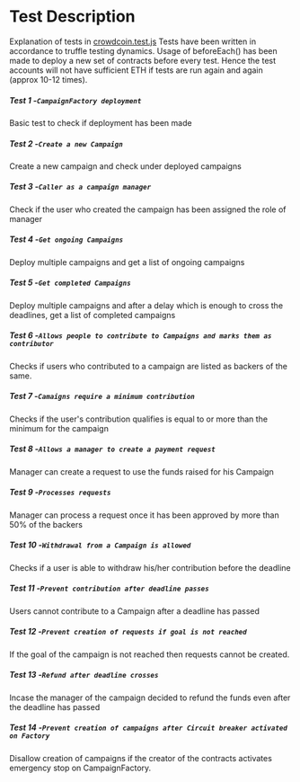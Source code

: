 # Test Description

Explanation of tests in [crowdcoin.test.js](./test/crowdcoin.test.js)
Tests have been written in accordance to truffle testing dynamics.
Usage of beforeEach() has been made to deploy a new set of contracts before every test. Hence the test accounts will not have sufficient ETH if tests are run again and again (approx 10-12 times).

##### Test 1 -`CampaignFactory deployment`
Basic test to check if deployment has been made

##### Test 2 -`Create a new Campaign`
Create a new campaign and check under deployed campaigns

##### Test 3 -`Caller as a campaign manager`
Check if the user who created the campaign has been assigned the role of manager

##### Test 4 -`Get ongoing Campaigns`
Deploy multiple campaigns and get a list of ongoing campaigns

##### Test 5 -`Get completed Campaigns`
Deploy multiple campaigns and after a delay which is enough to cross the deadlines, get a list of completed campaigns

##### Test 6 -`Allows people to contribute to Campaigns and marks them as contributor`
Checks if users who contributed to a campaign are listed as backers of the same.

##### Test 7 -`Camaigns require a minimum contribution`
Checks if the user's contribution qualifies is equal to or more than the minimum for the campaign

##### Test 8 -`Allows a manager to create a payment request`
Manager can create a request to use the funds raised for his Campaign

##### Test 9 -`Processes requests`
Manager can process a request once it has been approved by more than 50% of the backers

##### Test 10 -`Withdrawal from a Campaign is allowed`
Checks if a user is able to withdraw his/her contribution before the deadline

##### Test 11 -`Prevent contribution after deadline passes`
Users cannot contribute to a Campaign after a deadline has passed

##### Test 12 -`Prevent creation of requests if goal is not reached`
If the goal of the campaign is not reached then requests cannot be created.

##### Test 13 -`Refund after deadline crosses`
Incase the manager of the campaign decided to refund the funds even after the deadline has passed

##### Test 14 -`Prevent creation of campaigns after Circuit breaker activated on Factory`
Disallow creation of campaigns if the creator of the contracts activates emergency stop on CampaignFactory.
